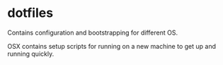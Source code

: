 # dotfiles

Contains configuration and bootstrapping for different OS.

OSX contains setup scripts for running on a new machine to get up and running quickly.

